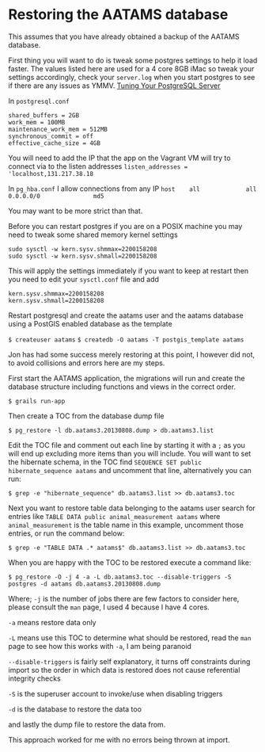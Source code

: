 # Restoring the AATAMS database
This assumes that you have already obtained a backup of the AATAMS database.

First thing you will want to do is tweak some postgres settings to help it load faster. The values listed here are used for a 4 core 8GB iMac so tweak your settings accordingly, check your `server.log` when you start postgres to see if there are any issues as YMMV. [Tuning Your PostgreSQL Server](http://wiki.postgresql.org/wiki/Tuning_Your_PostgreSQL_Server)

In `postgresql.conf`

```
shared_buffers = 2GB
work_mem = 100MB
maintenance_work_mem = 512MB
synchronous_commit = off
effective_cache_size = 4GB
```

You will need to add the IP that the app on the Vagrant VM will try to connect via to the listen addresses
`listen_addresses = 'localhost,131.217.38.18`

In `pg_hba.conf` I allow connections from any IP
`host    all             all             0.0.0.0/0               md5`

You may want to be more strict than that.

Before you can restart postgres if you are on a POSIX machine you may need to tweak some shared memory kernel settings

```
sudo sysctl -w kern.sysv.shmmax=2200158208
sudo sysctl -w kern.sysv.shmall=2200158208
```

This will apply the settings immediately if you want to keep at restart then you need to edit your `sysctl.conf` file and add

```
kern.sysv.shmmax=2200158208
kern.sysv.shmall=2200158208
```

Restart postgresql and create the aatams user and the aatams database using a PostGIS enabled database as the template

`$ createuser aatams`
`$ createdb -O aatams -T postgis_template aatams`

Jon has had some success merely restoring at this point, I however did not, to avoid collisions and errors here are my steps.

First start the AATAMS application, the migrations will run and create the database structure including functions and views in the correct order.

`$ grails run-app`

Then create a TOC from the database dump file

`$ pg_restore -l db.aatams3.20130808.dump > db.aatams3.list`

Edit the TOC file and comment out each line by starting it with a `;` as you will end up excluding more items than you will include. You will want to set the hibernate schema, in the TOC find `SEQUENCE SET public hibernate_sequence aatams` and uncomment that line, alternatively you can run:
```
$ grep -e "hibernate_sequence" db.aatams3.list >> db.aatams3.toc
```

Next you want to restore table data belonging to the aatams user search for entries like `TABLE DATA public animal_measurement aatams` where `animal_measurement` is the table name in this example, uncomment those entries, or run the command below:
```
$ grep -e "TABLE DATA .* aatams$" db.aatams3.list >> db.aatams3.toc
```

When you are happy with the TOC to be restored execute a command like:
```
$ pg_restore -O -j 4 -a -L db.aatams3.toc --disable-triggers -S postgres -d aatams db.aatams3.20130808.dump
```

Where;
`-j` is the number of jobs there are few factors to consider here, please consult the `man` page, I used 4 because I have 4 cores.

`-a` means restore data only

`-L` means use this TOC to determine what should be restored, read the `man` page to see how this works with `-a`, I am being paranoid

`--disable-triggers` is fairly self explanatory, it turns off constraints during import so the order in which data is restored does not cause referential integrity checks

`-S` is the superuser account to invoke/use when disabling triggers

`-d` is the database to restore the data too

and lastly the dump file to restore the data from.

This approach worked for me with no errors being thrown at import.

